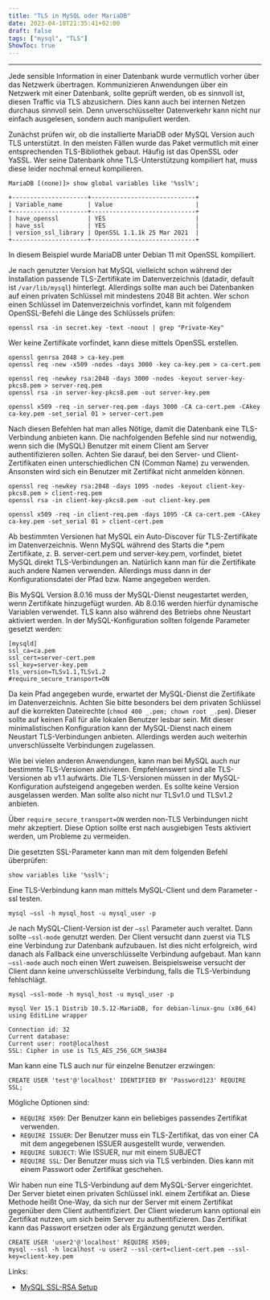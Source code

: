 ```yaml
---
title: "TLS in MySQL oder MariaDB"
date: 2023-04-10T21:35:41+02:00
draft: false
tags: ["mysql", "TLS"]
ShowToc: true
---
```


---
Jede sensible Information in einer Datenbank wurde vermutlich vorher über das Netzwerk übertragen. Kommunizieren Anwendungen über ein Netzwerk mit einer Datenbank, sollte geprüft werden, ob es sinnvoll ist, diesen Traffic via TLS abzusichern. Dies kann auch bei internen Netzen durchaus sinnvoll sein. Denn unverschlüsselter Datenverkehr kann nicht nur einfach ausgelesen, sondern auch manipuliert werden.

Zunächst prüfen wir, ob die installierte MariaDB oder MySQL Version auch TLS unterstützt. In den meisten Fällen wurde das Paket vermutlich mit einer entsprechenden TLS-Bibliothek gebaut. Häufig ist das OpenSSL oder YaSSL. Wer seine Datenbank ohne TLS-Unterstützung kompiliert hat, muss diese leider nochmal erneut kompilieren.

```
MariaDB [(none)]> show global variables like '%ssl%';

+---------------------+-----------------------------+
| Variable_name       | Value                       |
+---------------------+-----------------------------+
| have_openssl        | YES                         |
| have_ssl            | YES                         |
| version_ssl_library | OpenSSL 1.1.1k 25 Mar 2021  |
+---------------------+-----------------------------+
```

In diesem Beispiel wurde MariaDB unter Debian 11 mit OpenSSL kompiliert.

Je nach genutzter Version hat MySQL vielleicht schon während der Installation passende TLS-Zertifikate im Datenverzeichnis (datadir, default ist `/var/lib/mysql`) hinterlegt. Allerdings sollte man auch bei Datenbanken auf einen privaten Schlüssel mit mindestens 2048 Bit achten. Wer schon einen Schlüssel im Datenverzeichnis vorfindet, kann mit folgendem OpenSSL-Befehl die Länge des Schlüssels prüfen:

`openssl rsa -in secret.key -text -noout | grep "Private-Key"`

Wer keine Zertifikate vorfindet, kann diese mittels OpenSSL erstellen.

```
openssl genrsa 2048 > ca-key.pem
openssl req -new -x509 -nodes -days 3000 -key ca-key.pem > ca-cert.pem

openssl req -newkey rsa:2048 -days 3000 -nodes -keyout server-key-pkcs8.pem > server-req.pem
openssl rsa -in server-key-pkcs8.pem -out server-key.pem

openssl x509 -req -in server-req.pem -days 3000 -CA ca-cert.pem -CAkey ca-key.pem -set_serial 01 > server-cert.pem
```

Nach diesen Befehlen hat man alles Nötige, damit die Datenbank eine TLS-Verbindung anbieten kann. Die nachfolgenden Befehle sind nur notwendig, wenn sich die (MySQL) Benutzer mit einem Client am Server authentifizieren sollen. Achten Sie darauf, bei den Server- und Client-Zertifikaten einen unterschiedlichen CN (Common Name) zu verwenden. Ansonsten wird sich ein Benutzer mit Zertifikat nicht anmelden können.

```
openssl req -newkey rsa:2048 -days 1095 -nodes -keyout client-key-pkcs8.pem > client-req.pem
openssl rsa -in client-key-pkcs8.pem -out client-key.pem

openssl x509 -req -in client-req.pem -days 1095 -CA ca-cert.pem -CAkey ca-key.pem -set_serial 01 > client-cert.pem
```

Ab bestimmten Versionen hat MySQL ein Auto-Discover für TLS-Zertifikate im Datenverzeichnis. Wenn MySQL während des Starts die \*.pem Zertifikate, z. B. server-cert.pem und server-key.pem, vorfindet, bietet MySQL direkt TLS-Verbindungen an. Natürlich kann man für die Zertifikate auch andere Namen verwenden. Allerdings muss dann in der Konfigurationsdatei der Pfad bzw. Name angegeben werden.

Bis MySQL Version 8.0.16 muss der MySQL-Dienst neugestartet werden, wenn Zertifikate hinzugefügt wurden. Ab 8.0.16 werden hierfür dynamische Variablen verwendet. TLS kann also während des Betriebs ohne Neustart aktiviert werden. In der MySQL-Konfiguration sollten folgende Parameter gesetzt werden:

```
[mysqld]
ssl_ca=ca.pem
ssl_cert=server-cert.pem
ssl_key=server-key.pem
tls_version=TLSv1.1,TLSv1.2
#require_secure_transport=ON
```

Da kein Pfad angegeben wurde, erwartet der MySQL-Dienst die Zertifikate im Datenverzeichnis. Achten Sie bitte besonders bei dem privaten Schlüssel auf die korrekten Dateirechte (`chmod 400 _.pem; chown root _.pem`). Dieser sollte auf keinen Fall für alle lokalen Benutzer lesbar sein. Mit dieser minimalistischen Konfiguration kann der MySQL-Dienst nach einem Neustart TLS-Verbindungen anbieten. Allerdings werden auch weiterhin unverschlüsselte Verbindungen zugelassen.

Wie bei vielen anderen Anwendungen, kann man bei MySQL auch nur bestimmte TLS-Versionen aktivieren. Empfehlenswert sind alle TLS-Versionen ab v1.1 aufwärts. Die TLS-Versionen müssen in der MySQL-Konfiguration aufsteigend angegeben werden. Es sollte keine Version ausgelassen werden. Man sollte also nicht nur TLSv1.0 und TLSv1.2 anbieten.

Über `require_secure_transport=ON` werden non-TLS Verbindungen nicht mehr akzeptiert. Diese Option sollte erst nach ausgiebigen Tests aktiviert werden, um Probleme zu vermeiden.

Die gesetzten SSL-Parameter kann man mit dem folgenden Befehl überprüfen:

```
show variables like '%ssl%';
```

Eine TLS-Verbindung kann man mittels MySQL-Client und dem Parameter -ssl testen.

```
mysql —ssl -h mysql_host -u mysql_user -p
```

Je nach MySQL-Client-Version ist der `—ssl` Parameter auch veraltet. Dann sollte `—ssl-mode` genutzt werden. Der Client versucht dann zuerst via TLS eine Verbindung zur Datenbank aufzubauen. Ist dies nicht erfolgreich, wird danach als Fallback eine unverschlüsselte Verbindung aufgebaut. Man kann `—ssl-mode` auch noch einen Wert zuweisen. Beispielsweise versucht der Client dann keine unverschlüsselte Verbindung, falls die TLS-Verbindung fehlschlägt.

```
mysql —ssl-mode -h mysql_host -u mysql_user -p

mysql Ver 15.1 Distrib 10.5.12-MariaDB, for debian-linux-gnu (x86_64) using EditLine wrapper

Connection id: 32
Current database:
Current user: root@localhost
SSL: Cipher in use is TLS_AES_256_GCM_SHA384
```

Man kann eine TLS auch nur für einzelne Benutzer erzwingen:

```
CREATE USER 'test'@'localhost' IDENTIFIED BY 'Password123' REQUIRE SSL;
````

Mögliche Optionen sind:

- `REQUIRE X509`: Der Benutzer kann ein beliebiges passendes Zertifikat verwenden.
- `REQUIRE ISSUER`: Der Benutzer muss ein TLS-Zertifikat, das von einer CA mit dem angegebenen ISSUER ausgestellt wurde, verwenden.
- `REQUIRE SUBJECT`: Wie ISSUER, nur mit einem SUBJECT
- `REQUIRE SSL`: Der Benutzer muss sich via TLS verbinden. Dies kann mit einem Passwort oder Zertifikat geschehen.

Wir haben nun eine TLS-Verbindung auf dem MySQL-Server eingerichtet. Der Server bietet einen privaten Schlüssel inkl. einem Zertifikat an. Diese Methode heißt One-Way, da sich nur der Server mit einem Zertifikat gegenüber dem Client authentifiziert. Der Client wiederum kann optional ein Zertifikat nutzen, um sich beim Server zu authentifizieren. Das Zertifikat kann das Passwort ersetzen oder als Ergänzung genutzt werden.

```
CREATE USER 'user2'@'localhost' REQUIRE X509;
mysql --ssl -h localhost -u user2 --ssl-cert=client-cert.pem --ssl-key=client-key.pem
```

Links:

- [MySQL SSL-RSA Setup](https://dev.mysql.com/doc/refman/5.7/en/mysql-ssl-rsa-setup.html)

